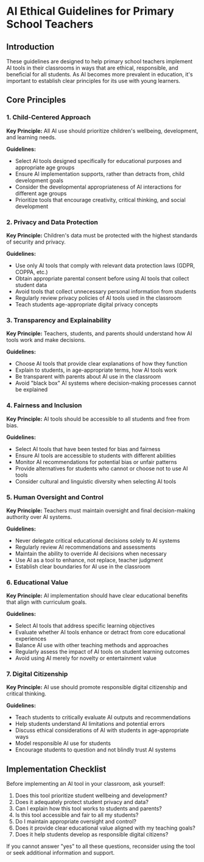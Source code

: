 # AI Ethical Guidelines for Primary School Teachers

## Introduction

These guidelines are designed to help primary school teachers implement AI tools in their classrooms in ways that are ethical, responsible, and beneficial for all students. As AI becomes more prevalent in education, it's important to establish clear principles for its use with young learners.

## Core Principles

### 1. Child-Centered Approach

**Key Principle:** All AI use should prioritize children's wellbeing, development, and learning needs.

**Guidelines:**
- Select AI tools designed specifically for educational purposes and appropriate age groups
- Ensure AI implementation supports, rather than detracts from, child development goals
- Consider the developmental appropriateness of AI interactions for different age groups
- Prioritize tools that encourage creativity, critical thinking, and social development

### 2. Privacy and Data Protection

**Key Principle:** Children's data must be protected with the highest standards of security and privacy.

**Guidelines:**
- Use only AI tools that comply with relevant data protection laws (GDPR, COPPA, etc.)
- Obtain appropriate parental consent before using AI tools that collect student data
- Avoid tools that collect unnecessary personal information from students
- Regularly review privacy policies of AI tools used in the classroom
- Teach students age-appropriate digital privacy concepts

### 3. Transparency and Explainability

**Key Principle:** Teachers, students, and parents should understand how AI tools work and make decisions.

**Guidelines:**
- Choose AI tools that provide clear explanations of how they function
- Explain to students, in age-appropriate terms, how AI tools work
- Be transparent with parents about AI use in the classroom
- Avoid "black box" AI systems where decision-making processes cannot be explained

### 4. Fairness and Inclusion

**Key Principle:** AI tools should be accessible to all students and free from bias.

**Guidelines:**
- Select AI tools that have been tested for bias and fairness
- Ensure AI tools are accessible to students with different abilities
- Monitor AI recommendations for potential bias or unfair patterns
- Provide alternatives for students who cannot or choose not to use AI tools
- Consider cultural and linguistic diversity when selecting AI tools

### 5. Human Oversight and Control

**Key Principle:** Teachers must maintain oversight and final decision-making authority over AI systems.

**Guidelines:**
- Never delegate critical educational decisions solely to AI systems
- Regularly review AI recommendations and assessments
- Maintain the ability to override AI decisions when necessary
- Use AI as a tool to enhance, not replace, teacher judgment
- Establish clear boundaries for AI use in the classroom

### 6. Educational Value

**Key Principle:** AI implementation should have clear educational benefits that align with curriculum goals.

**Guidelines:**
- Select AI tools that address specific learning objectives
- Evaluate whether AI tools enhance or detract from core educational experiences
- Balance AI use with other teaching methods and approaches
- Regularly assess the impact of AI tools on student learning outcomes
- Avoid using AI merely for novelty or entertainment value

### 7. Digital Citizenship

**Key Principle:** AI use should promote responsible digital citizenship and critical thinking.

**Guidelines:**
- Teach students to critically evaluate AI outputs and recommendations
- Help students understand AI limitations and potential errors
- Discuss ethical considerations of AI with students in age-appropriate ways
- Model responsible AI use for students
- Encourage students to question and not blindly trust AI systems

## Implementation Checklist

Before implementing an AI tool in your classroom, ask yourself:

1. Does this tool prioritize student wellbeing and development?
2. Does it adequately protect student privacy and data?
3. Can I explain how this tool works to students and parents?
4. Is this tool accessible and fair to all my students?
5. Do I maintain appropriate oversight and control?
6. Does it provide clear educational value aligned with my teaching goals?
7. Does it help students develop as responsible digital citizens?

If you cannot answer "yes" to all these questions, reconsider using the tool or seek additional information and support.
